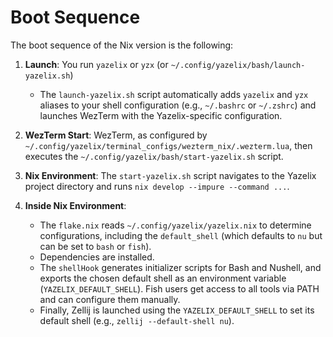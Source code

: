 # Boot Sequence

The boot sequence of the Nix version is the following:

1. **Launch**: You run `yazelix` or `yzx` (or `~/.config/yazelix/bash/launch-yazelix.sh`)
   - The `launch-yazelix.sh` script automatically adds `yazelix` and `yzx` aliases to your shell configuration (e.g., `~/.bashrc` or `~/.zshrc`) and launches WezTerm with the Yazelix-specific configuration.

2. **WezTerm Start**: WezTerm, as configured by `~/.config/yazelix/terminal_configs/wezterm_nix/.wezterm.lua`, then executes the `~/.config/yazelix/bash/start-yazelix.sh` script.

3. **Nix Environment**: The `start-yazelix.sh` script navigates to the Yazelix project directory and runs `nix develop --impure --command ...`.

4. **Inside Nix Environment**:
   - The `flake.nix` reads `~/.config/yazelix/yazelix.nix` to determine configurations, including the `default_shell` (which defaults to `nu` but can be set to `bash` or `fish`).
   - Dependencies are installed.
   - The `shellHook` generates initializer scripts for Bash and Nushell, and exports the chosen default shell as an environment variable (`YAZELIX_DEFAULT_SHELL`). Fish users get access to all tools via PATH and can configure them manually.
   - Finally, Zellij is launched using the `YAZELIX_DEFAULT_SHELL` to set its default shell (e.g., `zellij --default-shell nu`). 